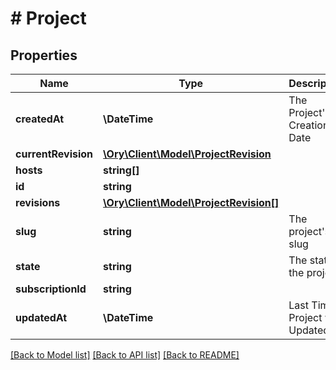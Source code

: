 # # Project

## Properties

Name | Type | Description | Notes
------------ | ------------- | ------------- | -------------
**createdAt** | **\DateTime** | The Project&#39;s Creation Date | [readonly]
**currentRevision** | [**\Ory\Client\Model\ProjectRevision**](ProjectRevision.md) |  |
**hosts** | **string[]** |  |
**id** | **string** |  |
**revisions** | [**\Ory\Client\Model\ProjectRevision[]**](ProjectRevision.md) |  |
**slug** | **string** | The project&#39;s slug | [readonly]
**state** | **string** | The state of the project. | [readonly]
**subscriptionId** | **string** |  | [optional]
**updatedAt** | **\DateTime** | Last Time Project was Updated | [readonly]

[[Back to Model list]](../../README.md#models) [[Back to API list]](../../README.md#endpoints) [[Back to README]](../../README.md)
